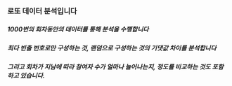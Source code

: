 ### 로또 데이터 분석입니다


##### 1000번의 회차동안의 데이터를 통해 분석을 수행합니다
##### 최다 빈출 번호로만 구성하는 것, 랜덤으로 구성하는 것의 기댓값 차이를 분석합니다
##### 그리고 회차가 지남에 따라 참여자 수가 얼마나 늘어나는지, 정도를 비교하는 것도 포함하고 있습니다.
